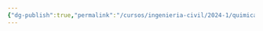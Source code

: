 ```yaml
---
{"dg-publish":true,"permalink":"/cursos/ingenieria-civil/2024-1/quimica-para-ingenieria/3-quimica-del-estado-solido-y-materiales-modernos/3-quimica-del-estado-solido-y-materiales-modernos/"}
---
```


